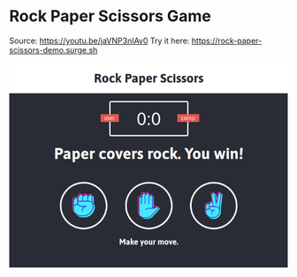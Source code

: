 # Rock Paper Scissors Game

Source: https://youtu.be/jaVNP3nIAv0
Try it here: https://rock-paper-scissors-demo.surge.sh

![Rock Paper Scissors Game](screenshot.png)
